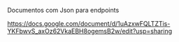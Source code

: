 Documentos com Json para endpoints


https://docs.google.com/document/d/1uAzxwFQLTZTis-YKFbwvS_axOz62VkaEBH8ogemsB2w/edit?usp=sharing
